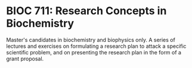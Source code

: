 # BIOC 711: Research Concepts in Biochemistry

Master's candidates in biochemistry and biophysics only. A series of lectures and exercises on formulating a research plan to attack a specific scientific problem, and on presenting the research plan in the form of a grant proposal.